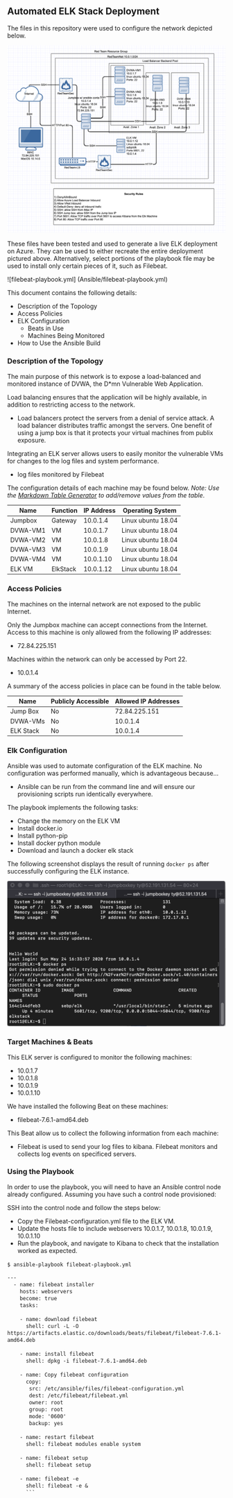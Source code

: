 ## Automated ELK Stack Deployment

The files in this repository were used to configure the network depicted below.

![Diagram](Diagrams/Diagram.png)

These files have been tested and used to generate a live ELK deployment on Azure. They can be used to either recreate the entire deployment pictured above. Alternatively, select portions of the playbook file may be used to install only certain pieces of it, such as Filebeat.

![filebeat-playbook.yml] (Ansible/filebeat-playbook.yml)

This document contains the following details:
- Description of the Topology
- Access Policies
- ELK Configuration
  - Beats in Use
  - Machines Being Monitored
- How to Use the Ansible Build


### Description of the Topology

The main purpose of this network is to expose a load-balanced and monitored instance of DVWA, the D*mn Vulnerable Web Application.

Load balancing ensures that the application will be highly available, in addition to restricting access to the network.
- Load balancers protect the servers from a denial of service attack. A load balancer distributes traffic amongst the servers. One benefit of using a jump box is that it protects your virtual machines from publix exposure.

Integrating an ELK server allows users to easily monitor the vulnerable VMs for changes to the log files and system performance.
- log files monitored by Filebeat


The configuration details of each machine may be found below.
_Note: Use the [Markdown Table Generator](http://www.tablesgenerator.com/markdown_tables) to add/remove values from the table_.

| Name     | Function | IP Address | Operating System |
|----------|----------|------------|------------------|
| Jumpbox  | Gateway  | 10.0.1.4   |Linux ubuntu 18.04|
| DVWA-VM1 | VM       | 10.0.1.7   |Linux ubuntu 18.04|
| DVWA-VM2 | VM       | 10.0.1.8   |Linux ubuntu 18.04|
| DVWA-VM3 | VM       | 10.0.1.9   |Linux ubuntu 18.04|
| DVWA-VM4 | VM       | 10.0.1.10  |Linux ubuntu 18.04|
| ELK VM   | ElkStack | 10.0.1.12  |Linux ubuntu 18.04|

### Access Policies

The machines on the internal network are not exposed to the public Internet. 

Only the Jumpbox machine can accept connections from the Internet. Access to this machine is only allowed from the following IP addresses:
- 72.84.225.151

Machines within the network can only be accessed by Port 22.
- 10.0.1.4

A summary of the access policies in place can be found in the table below.

| Name     | Publicly Accessible | Allowed IP Addresses |
|----------|---------------------|----------------------|
| Jump Box |     No              | 72.84.225.151        |
| DVWA-VMs |     No              | 10.0.1.4             |
| ELK Stack|     No              | 10.0.1.4             |

### Elk Configuration

Ansible was used to automate configuration of the ELK machine. No configuration was performed manually, which is advantageous because...
- Ansible can be run from the command line and will ensure our provisioning scripts run identically everywhere.

The playbook implements the following tasks:
* Change the memory on the ELK VM
* Install docker.io
* Install python-pip
* Install docker python module
* Download and launch a docker elk stack

The following screenshot displays the result of running `docker ps` after successfully configuring the ELK instance.

![Sebp/Elk Running](Images/ELK.png)

### Target Machines & Beats
This ELK server is configured to monitor the following machines:
* 10.0.1.7
* 10.0.1.8
* 10.0.1.9
* 10.0.1.10

We have installed the following Beat on these machines:
- filebeat-7.6.1-amd64.deb

This Beat allow us to collect the following information from each machine:
- Filebeat is used to send your log files to kibana. Filebeat monitors and collects log events on specificed servers.

### Using the Playbook
In order to use the playbook, you will need to have an Ansible control node already configured. Assuming you have such a control node provisioned: 

SSH into the control node and follow the steps below:
- Copy the Filebeat-configuration.yml file to the ELK VM.
- Update the hosts file to include webservers 10.0.1.7, 10.0.1.8, 10.0.1.9, 10.0.1.10
- Run the playbook, and navigate to Kibana to check that the installation worked as expected.

`$ ansible-playbook filebeat-playbook.yml`

```
---
  - name: filebeat installer
    hosts: webservers
    become: true
    tasks:
    
    - name: download filebeat
      shell: curl -L -O  https://artifacts.elastic.co/downloads/beats/filebeat/filebeat-7.6.1-amd64.deb
            
    - name: install filebeat
      shell: dpkg -i filebeat-7.6.1-amd64.deb 

    - name: Copy filebeat configuration
      copy:
       src: /etc/ansible/files/filebeat-configuration.yml
       dest: /etc/filebeat/filebeat.yml
       owner: root
       group: root
       mode: '0600'
       backup: yes

    - name: restart filebeat
      shell: filebeat modules enable system
   
    - name: filebeat setup
      shell: filebeat setup
  
    - name: filebeat -e
      shell: filebeat -e &
      ```